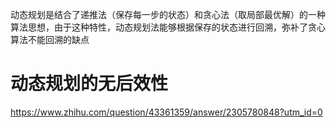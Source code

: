 动态规划是结合了递推法（保存每一步的状态）和贪心法（取局部最优解）的一种算法思想，由于这种特性，动态规划法能够根据保存的状态进行回溯，弥补了贪心算法不能回溯的缺点

# 动态规划的无后效性
https://www.zhihu.com/question/43361359/answer/2305780848?utm_id=0
